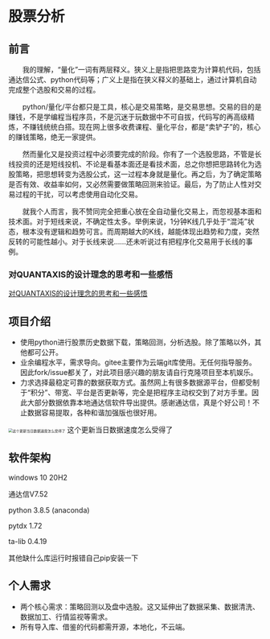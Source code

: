 # 股票分析
## 前言
　　我的理解，“量化”一词有两层释义。狭义上是指把思路变为计算机代码，包括通达信公式、python代码等；广义上是指在狭义释义的基础上，通过计算机自动完成整个选股和交易的过程。

　　python/量化/平台都只是工具，核心是交易策略，是交易思想。交易的目的是赚钱，不是学编程当程序员，不是沉迷于玩数据中不可自拔，代码写的再高级精炼，不赚钱统统白搭。现在网上很多收费课程、量化平台，都是“卖铲子”的，核心的赚钱策略，绝无一家提供。

　　然而量化又是投资过程中必须要完成的阶段。你有了一个选股思路，不管是长线投资的还是短线投机、不论是看基本面还是看技术面，总之你想把思路转化为选股策略，把思想转变为选股公式，这一过程本身就是量化。再之后，为了确定策略是否有效、收益率如何，又必然需要做策略回测来验证。最后，为了防止人性对交易过程的干扰，可以考虑使用自动化交易。

　　就我个人而言，我不赞同完全把重心放在全自动量化交易上，而忽视基本面和技术面。对于短线来说，不确定性太多。举例来说，1分钟K线几乎处于“混沌”状态，根本没有逻辑和趋势可言。而周期越大的K线，越能体现出趋势和力度，突然反转的可能性越小。对于长线来说……还未听说过有把程序化交易用于长线的事例。

### 对QUANTAXIS的设计理念的思考和一些感悟
[对QUANTAXIS的设计理念的思考和一些感悟](http://www.yutiansut.com:3000/topic/5f5ee1775778f910c1ba7a97)

## 项目介绍
- 使用python进行股票历史数据下载，策略回测，分析选股。除了策略以外，其他都可公开。
- 业余编程水平，需求导向。gitee主要作为云端git库使用。无任何指导服务。因此fork/issue都关了，对此项目感兴趣的朋友请自行克隆项目至本机娱乐。
- 力求选择最稳定可靠的数据获取方式。虽然网上有很多数据源平台，但都受制于“积分”、带宽、平台是否更新等，完全是把程序主动权交到了对方手里。因此大部分数据依靠本地通达信软件导出提供。感谢通达信，真是个好公司！不止数据容易提取，各种和谐加强版也很好用。
<img src="https://images.gitee.com/uploads/images/2021/0128/205808_1d56cbc4_5346376.png" alt="这个更新当日数据速度怎么受得了" title="QQ截图20210128205540.png" style="zoom:50%;" />
这个更新当日数据速度怎么受得了


## 软件架构
windows 10 20H2

通达信V7.52

python 3.8.5 (anaconda)

pytdx 1.72

ta-lib 0.4.19

其他缺什么库运行时报错自己pip安装一下

## 个人需求
- 两个核心需求：策略回测以及盘中选股。这又延伸出了数据采集、数据清洗、数据加工、行情监视等需求。
- 所有导入库、借鉴的代码都需开源，本地化，不云端。

